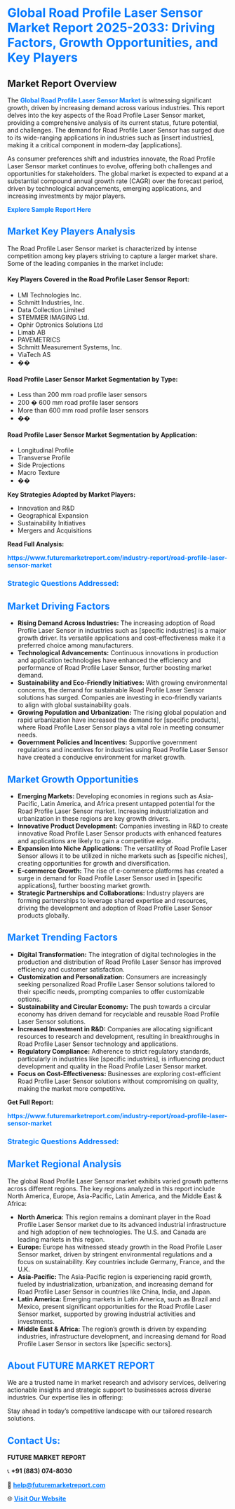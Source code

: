 <h1 style="color: #007BFF;">Global Road Profile Laser Sensor Market Report 2025-2033: Driving Factors, Growth Opportunities, and Key Players</h1>

<section id="overview">
<h2>Market Report Overview</h2>
<p>The <a href="https://www.futuremarketreport.com/industry-report/road-profile-laser-sensor-market" style="color: #007BFF; text-decoration: none;"><strong>Global Road Profile Laser Sensor Market</strong></a> is witnessing significant growth, driven by increasing demand across various industries. This report delves into the key aspects of the Road Profile Laser Sensor market, providing a comprehensive analysis of its current status, future potential, and challenges. The demand for Road Profile Laser Sensor has surged due to its wide-ranging applications in industries such as [insert industries], making it a critical component in modern-day [applications].</p>
<p>As consumer preferences shift and industries innovate, the Road Profile Laser Sensor market continues to evolve, offering both challenges and opportunities for stakeholders. The global market is expected to expand at a substantial compound annual growth rate (CAGR) over the forecast period, driven by technological advancements, emerging applications, and increasing investments by major players.</p>
</section>

<section id="overview">
<p><a href="https://www.futuremarketreport.com/request-sample/reportId=118126" style="color: #007BFF; text-decoration: none;"><strong>Explore Sample Report Here</strong></a></p>
</section>

<section id="key-players">
<h2 style="color: #007BFF;">Market Key Players Analysis</h2>
<p>The Road Profile Laser Sensor market is characterized by intense competition among key players striving to capture a larger market share. Some of the leading companies in the market include:</p>
<h4>Key Players Covered in the Road Profile Laser Sensor Report:</h4>
<ul><li>LMI Technologies Inc.</li><li>Schmitt Industries, Inc.</li><li>Data Collection Limited</li><li>STEMMER IMAGING Ltd.</li><li>Ophir Optronics Solutions Ltd</li><li>Limab AB</li><li>PAVEMETRICS</li><li>Schmitt Measurement Systems, Inc.</li><li>ViaTech AS</li><li>��</li></ul>
<h4>Road Profile Laser Sensor Market Segmentation by Type:</h4>
<ul><li>Less than 200 mm road profile laser sensors</li><li>200 � 600 mm road profile laser sensors</li><li>More than 600 mm road profile laser sensors</li><li>��</li></ul>

<h4>Road Profile Laser Sensor Market Segmentation by Application:</h4>
<ul><li>Longitudinal Profile</li><li>Transverse Profile</li><li>Side Projections</li><li>Macro Texture</li><li>��</li></ul>
<p><strong>Key Strategies Adopted by Market Players:</strong></p>
<ul>
<li>Innovation and R&D</li>
<li>Geographical Expansion</li>
<li>Sustainability Initiatives</li>
<li>Mergers and Acquisitions</li>
</ul>
</section>

<section>
<p><strong>Read Full Analysis: </strong></p><a href="https://www.futuremarketreport.com/industry-report/road-profile-laser-sensor-market" style="color: #007BFF; text-decoration: none;"><strong>https://www.futuremarketreport.com/industry-report/road-profile-laser-sensor-market</strong></a>
<h3 style="color: #007BFF;">Strategic Questions Addressed:</h3>
</section>

<section id="driving-factors">
<h2 style="color: #007BFF;">Market Driving Factors</h2>
<ul>
<li><strong>Rising Demand Across Industries:</strong> The increasing adoption of Road Profile Laser Sensor in industries such as [specific industries] is a major growth driver. Its versatile applications and cost-effectiveness make it a preferred choice among manufacturers.</li>
<li><strong>Technological Advancements:</strong> Continuous innovations in production and application technologies have enhanced the efficiency and performance of Road Profile Laser Sensor, further boosting market demand.</li>
<li><strong>Sustainability and Eco-Friendly Initiatives:</strong> With growing environmental concerns, the demand for sustainable Road Profile Laser Sensor solutions has surged. Companies are investing in eco-friendly variants to align with global sustainability goals.</li>
<li><strong>Growing Population and Urbanization:</strong> The rising global population and rapid urbanization have increased the demand for [specific products], where Road Profile Laser Sensor plays a vital role in meeting consumer needs.</li>
<li><strong>Government Policies and Incentives:</strong> Supportive government regulations and incentives for industries using Road Profile Laser Sensor have created a conducive environment for market growth.</li>
</ul>
</section>

<section id="growth-opportunities">
<h2 style="color: #007BFF;">Market Growth Opportunities</h2>
<ul>
<li><strong>Emerging Markets:</strong> Developing economies in regions such as Asia-Pacific, Latin America, and Africa present untapped potential for the Road Profile Laser Sensor market. Increasing industrialization and urbanization in these regions are key growth drivers.</li>
<li><strong>Innovative Product Development:</strong> Companies investing in R&D to create innovative Road Profile Laser Sensor products with enhanced features and applications are likely to gain a competitive edge.</li>
<li><strong>Expansion into Niche Applications:</strong> The versatility of Road Profile Laser Sensor allows it to be utilized in niche markets such as [specific niches], creating opportunities for growth and diversification.</li>
<li><strong>E-commerce Growth:</strong> The rise of e-commerce platforms has created a surge in demand for Road Profile Laser Sensor used in [specific applications], further boosting market growth.</li>
<li><strong>Strategic Partnerships and Collaborations:</strong> Industry players are forming partnerships to leverage shared expertise and resources, driving the development and adoption of Road Profile Laser Sensor products globally.</li>
</ul>
</section>

<section id="trending-factors">
<h2 style="color: #007BFF;">Market Trending Factors</h2>
<ul>
<li><strong>Digital Transformation:</strong> The integration of digital technologies in the production and distribution of Road Profile Laser Sensor has improved efficiency and customer satisfaction.</li>
<li><strong>Customization and Personalization:</strong> Consumers are increasingly seeking personalized Road Profile Laser Sensor solutions tailored to their specific needs, prompting companies to offer customizable options.</li>
<li><strong>Sustainability and Circular Economy:</strong> The push towards a circular economy has driven demand for recyclable and reusable Road Profile Laser Sensor solutions.</li>
<li><strong>Increased Investment in R&D:</strong> Companies are allocating significant resources to research and development, resulting in breakthroughs in Road Profile Laser Sensor technology and applications.</li>
<li><strong>Regulatory Compliance:</strong> Adherence to strict regulatory standards, particularly in industries like [specific industries], is influencing product development and quality in the Road Profile Laser Sensor market.</li>
<li><strong>Focus on Cost-Effectiveness:</strong> Businesses are exploring cost-efficient Road Profile Laser Sensor solutions without compromising on quality, making the market more competitive.</li>
</ul>
</section>

<section>
<p><strong>Get Full Report: </strong></p><a href="https://www.futuremarketreport.com/industry-report/road-profile-laser-sensor-market" style="color: #007BFF; text-decoration: none;"><strong>https://www.futuremarketreport.com/industry-report/road-profile-laser-sensor-market</strong></a>
<h3 style="color: #007BFF;">Strategic Questions Addressed:</h3>
</section>


<section id="regional-analysis">
<h2 style="color: #007BFF;">Market Regional Analysis</h2>
<p>The global Road Profile Laser Sensor market exhibits varied growth patterns across different regions. The key regions analyzed in this report include North America, Europe, Asia-Pacific, Latin America, and the Middle East & Africa:</p>
<ul>
<li><strong>North America:</strong> This region remains a dominant player in the Road Profile Laser Sensor market due to its advanced industrial infrastructure and high adoption of new technologies. The U.S. and Canada are leading markets in this region.</li>
<li><strong>Europe:</strong> Europe has witnessed steady growth in the Road Profile Laser Sensor market, driven by stringent environmental regulations and a focus on sustainability. Key countries include Germany, France, and the U.K.</li>
<li><strong>Asia-Pacific:</strong> The Asia-Pacific region is experiencing rapid growth, fueled by industrialization, urbanization, and increasing demand for Road Profile Laser Sensor in countries like China, India, and Japan.</li>
<li><strong>Latin America:</strong> Emerging markets in Latin America, such as Brazil and Mexico, present significant opportunities for the Road Profile Laser Sensor market, supported by growing industrial activities and investments.</li>
<li><strong>Middle East & Africa:</strong> The region’s growth is driven by expanding industries, infrastructure development, and increasing demand for Road Profile Laser Sensor in sectors like [specific sectors].</li>
</ul>
</section>

<footer>
<h2 style="color: #007BFF;">About FUTURE MARKET REPORT</h2>
<p>We are a trusted name in market research and advisory services, delivering actionable insights and strategic support to businesses across diverse industries. Our expertise lies in offering:</p>

<p>Stay ahead in today’s competitive landscape with our tailored research solutions.</p>

<h2 style="color: #007BFF;">Contact Us:</h2>
<p><strong>FUTURE MARKET REPORT</strong></p>
<p>📞 <strong>+91 (883) 074-8030</strong></p>
<p>📧 <strong><a href="mailto:help@futuremarketreport.com" style="color: #007BFF;">help@futuremarketreport.com</a></strong></p>
<p>🌐 <strong><a href="https://www.futuremarketreport.com/" style="color: #007BFF;">Visit Our Website</a></strong></p>
</footer>
